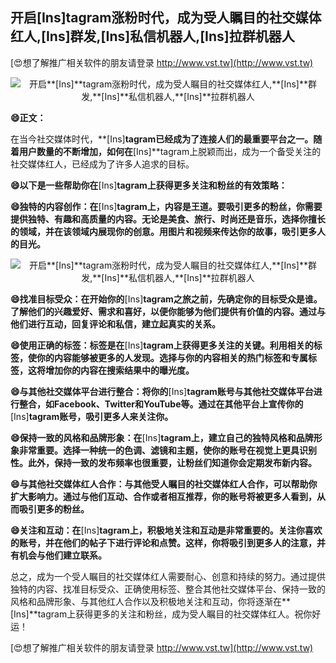 ## **开启**[Ins]**tagram涨粉时代，成为受人瞩目的社交媒体红人,**[Ins]**群发,**[Ins]**私信机器人,**[Ins]**拉群机器人**

[😍想了解推广相关软件的朋友请登录 http://www.vst.tw](http://www.vst.tw)

 <center><img src="https://vst.tw/MP4/tuiguang/png/2.png" alt="开启**[Ins]**tagram涨粉时代，成为受人瞩目的社交媒体红人,**[Ins]**群发,**[Ins]**私信机器人,**[Ins]**拉群机器人"></center>

**😄正文：**

在当今社交媒体时代，**[Ins]**tagram已经成为了连接人们的最重要平台之一。随着用户数量的不断增加，如何在**[Ins]**tagram上脱颖而出，成为一个备受关注的社交媒体红人，已经成为了许多人追求的目标。

**😄以下是一些帮助你在**[Ins]**tagram上获得更多关注和粉丝的有效策略：**

**😄独特的内容创作：在**[Ins]**tagram上，内容是王道。要吸引更多的粉丝，你需要提供独特、有趣和高质量的内容。无论是美食、旅行、时尚还是音乐，选择你擅长的领域，并在该领域内展现你的创意。用图片和视频来传达你的故事，吸引更多人的目光。**

 <center><img src="https://vst.tw/MP4/tuiguang/png/0.png" alt="开启**[Ins]**tagram涨粉时代，成为受人瞩目的社交媒体红人,**[Ins]**群发,**[Ins]**私信机器人,**[Ins]**拉群机器人"></center>

**😄找准目标受众：在开始你的**[Ins]**tagram之旅之前，先确定你的目标受众是谁。了解他们的兴趣爱好、需求和喜好，以便你能够为他们提供有价值的内容。通过与他们进行互动，回复评论和私信，建立起真实的关系。**

**😄使用正确的标签：标签是在**[Ins]**tagram上获得更多关注的关键。利用相关的标签，使你的内容能够被更多的人发现。选择与你的内容相关的热门标签和专属标签，这将增加你的内容在搜索结果中的曝光度。**

**😄与其他社交媒体平台进行整合：将你的**[Ins]**tagram账号与其他社交媒体平台进行整合，如Facebook、Twitter和YouTube等。通过在其他平台上宣传你的**[Ins]**tagram账号，吸引更多人来关注你。**

**😄保持一致的风格和品牌形象：在**[Ins]**tagram上，建立自己的独特风格和品牌形象非常重要。选择一种统一的色调、滤镜和主题，使你的账号在视觉上更具识别性。此外，保持一致的发布频率也很重要，让粉丝们知道你会定期发布新内容。**

**😄与其他社交媒体红人合作：与其他受人瞩目的社交媒体红人合作，可以帮助你扩大影响力。通过与他们互动、合作或者相互推荐，你的账号将被更多人看到，从而吸引更多的粉丝。**

**😄关注和互动：在**[Ins]**tagram上，积极地关注和互动是非常重要的。关注你喜欢的账号，并在他们的帖子下进行评论和点赞。这样，你将吸引到更多人的注意，并有机会与他们建立联系。**

总之，成为一个受人瞩目的社交媒体红人需要耐心、创意和持续的努力。通过提供独特的内容、找准目标受众、正确使用标签、整合其他社交媒体平台、保持一致的风格和品牌形象、与其他红人合作以及积极地关注和互动，你将逐渐在**[Ins]**tagram上获得更多的关注和粉丝，成为受人瞩目的社交媒体红人。祝你好运！

[😍想了解推广相关软件的朋友请登录 http://www.vst.tw](http://www.vst.tw)



